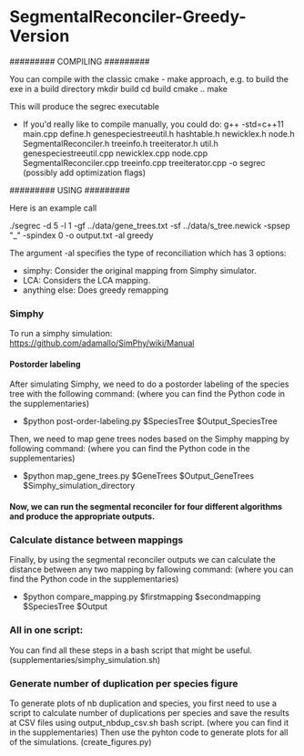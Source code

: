 # SegmentalReconciler-Greedy-Version

#########
COMPILING
#########

You can compile with the classic cmake - make approach, e.g. to build the exe in a build directory
mkdir build
cd build
cmake ..
make


This will produce the 
segrec 
executable



* If you'd really like to compile manually, you could do:
g++ -std=c++11 main.cpp define.h genespeciestreeutil.h hashtable.h newicklex.h node.h SegmentalReconciler.h treeinfo.h treeiterator.h util.h genespeciestreeutil.cpp newicklex.cpp node.cpp SegmentalReconciler.cpp treeinfo.cpp treeiterator.cpp  -o segrec
(possibly add optimization flags)

#########
USING
#########

Here is an example call 

./segrec -d 5 -l 1 -gf ../data/gene_trees.txt -sf ../data/s_tree.newick -spsep "_" -spindex 0 -o output.txt -al greedy 


The argument -al specifies the type of reconciliation which has 3 options:

- simphy: Consider the original mapping from Simphy simulator.
- LCA: Considers the LCA mapping.
- anything else: Does greedy remapping


### Simphy

To run a simphy simulation: https://github.com/adamallo/SimPhy/wiki/Manual

#### Postorder labeling

After simulating Simphy, we need to do a postorder labeling of the species tree with the following command: (where you can find the Python code in the supplementaries)

 - $python post-order-labeling.py $SpeciesTree $Output_SpeciesTree

Then, we need to map gene trees nodes based on the Simphy mapping by following command: (where you can find the Python code in the supplementaries)

- $python map_gene_trees.py $GeneTrees $Output_GeneTrees $Simphy_simulation_directory

#### Now, we can run the segmental reconciler for four different algorithms and produce the appropriate outputs.

### Calculate distance between mappings

Finally, by using the segmental reconciler outputs we can calculate the distance between any two mapping by fallowing command: (where you can find the Python code in the supplementaries)

- $python compare_mapping.py $firstmapping $secondmapping $SpeciesTree $Output

### All in one script:

You can find all these steps in a bash script that might be useful. (supplementaries/simphy_simulation.sh)

### Generate number of duplication per species figure

To generate plots of nb duplication and species, you first need to use a script to calculate number of duplications per species and save the results at CSV files using output_nbdup_csv.sh bash script. (where you can find it in the supplementaries) 
Then use the pyhton code to generate plots for all of the simulations. (create_figures.py)
